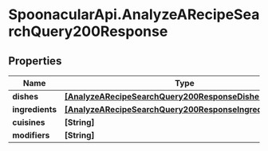 # SpoonacularApi.AnalyzeARecipeSearchQuery200Response

## Properties

Name | Type | Description | Notes
------------ | ------------- | ------------- | -------------
**dishes** | [**[AnalyzeARecipeSearchQuery200ResponseDishesInner]**](AnalyzeARecipeSearchQuery200ResponseDishesInner.md) |  | 
**ingredients** | [**[AnalyzeARecipeSearchQuery200ResponseIngredientsInner]**](AnalyzeARecipeSearchQuery200ResponseIngredientsInner.md) |  | 
**cuisines** | **[String]** |  | 
**modifiers** | **[String]** |  | 


